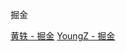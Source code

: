掘金

[黄轶 - 掘金](https://juejin.im/user/586db400a22b9d005695a69d/posts)
[YoungZ - 掘金](https://juejin.im/user/59a7a5a96fb9a02487554b86)